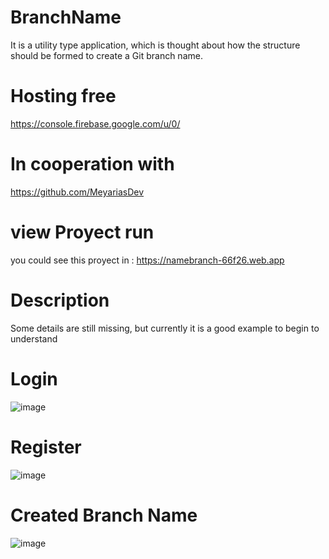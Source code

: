 # BranchName
It is a utility type application, which is thought about how the structure should be formed to create a Git branch name.

# Hosting free 
https://console.firebase.google.com/u/0/

# In cooperation with
https://github.com/MeyariasDev

# view Proyect run 
you could see this proyect in : https://namebranch-66f26.web.app

# Description
Some details are still missing, 
but currently it is a good example to begin to understand 

# Login 
![image](https://user-images.githubusercontent.com/48533469/227734534-1954a508-8479-4d00-8d01-3d65795f29b3.png)
# Register 

![image](https://user-images.githubusercontent.com/48533469/227734599-fd2be33e-4c74-45e4-bc61-2945576e9e74.png)

# Created Branch Name 
![image](https://user-images.githubusercontent.com/48533469/227734560-1263feb5-ccc3-4f57-9676-b86755ab9da4.png)



